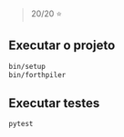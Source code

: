 > 20/20 :star:

## Executar o projeto

```bash
bin/setup
bin/forthpiler
```

## Executar testes

```bash
pytest
```
